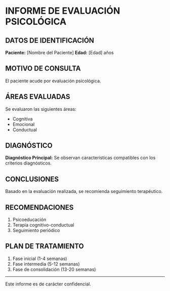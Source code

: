 # INFORME DE EVALUACIÓN PSICOLÓGICA

## DATOS DE IDENTIFICACIÓN
**Paciente:** [Nombre del Paciente]
**Edad:** [Edad] años

## MOTIVO DE CONSULTA
El paciente acude por evaluación psicológica.

## ÁREAS EVALUADAS
Se evaluaron las siguientes áreas:
- Cognitiva
- Emocional
- Conductual

## DIAGNÓSTICO
**Diagnóstico Principal:**
Se observan características compatibles con los criterios diagnósticos.

## CONCLUSIONES
Basado en la evaluación realizada, se recomienda seguimiento terapéutico.

## RECOMENDACIONES
1. Psicoeducación
2. Terapia cognitivo-conductual
3. Seguimiento periódico

## PLAN DE TRATAMIENTO
1. Fase inicial (1-4 semanas)
2. Fase intermedia (5-12 semanas)
3. Fase de consolidación (13-20 semanas)

---

Este informe es de carácter confidencial.